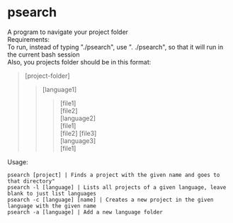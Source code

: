 # psearch
A program to navigate your project folder <br />
Requirements: <br />
  To run, instead of typing "./psearch", use ". ./psearch", so that it will run in the current bash session <br />
  Also, you projects folder should be in this format: <br />
> [project-folder]
>> [language1]  
>>> [file1]  
>>> [file2]  
>> [language2]  
>>> [file1]  
>>> [file2]
>>> [file3]  
>> [language3]  
>>> [file1]  



Usage: <br />
  ```
  psearch [project] | Finds a project with the given name and goes to that directory"
  psearch -l [language] | Lists all projects of a given language, leave blank to just list languages
  psearch -c [language] [name] | Creates a new project in the given language with the given name
  psearch -a [language] | Add a new language folder
  ```
